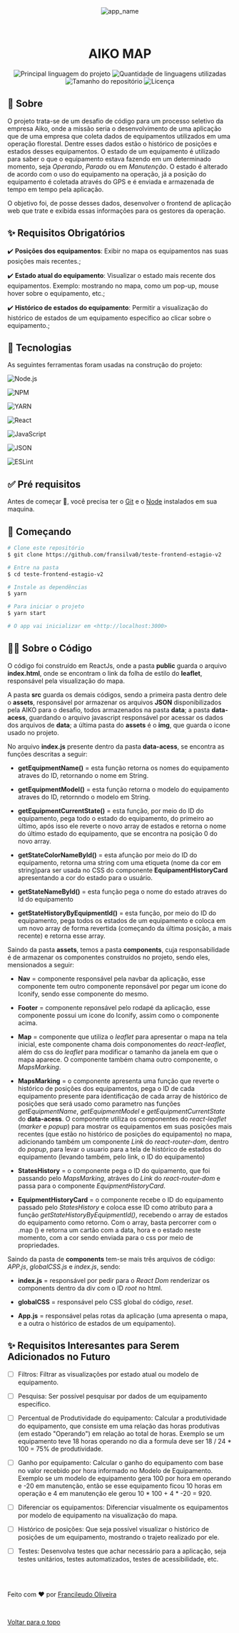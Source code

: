 <div align='center' id='top'>
<img src='./.github/aiko-map-desktop.png' alt='app_name' />

&#xa0;

</div>

<h1 align='center'>AIKO MAP</h1>

<p align='center'>

<img alt='Principal linguagem do projeto' src='https://img.shields.io/github/languages/top/fransilva0/teste-frontend-estagio-v2?color=56BEB8'>

<img alt='Quantidade de linguagens utilizadas' src='https://img.shields.io/github/languages/count/fransilva0/teste-frontend-estagio-v2?color=56BEB8'>

<img alt='Tamanho do repositório' src='https://img.shields.io/github/repo-size/fransilva0/teste-frontend-estagio-v2?color=56BEB8'>

<img alt='Licença' src='https://img.shields.io/github/license/fransilva0/teste-frontend-estagio-v2?color=56BEB8'>

<br>

## :dart: Sobre ##

O projeto trata-se de um desafio de código para um processo seletivo da empresa Aiko, onde a missão seria o desenvolvimento de uma aplicação que de uma empresa que coleta dados de equipamentos utilizados em uma operação florestal. Dentre esses dados estão o histórico de posições e estados desses equipamentos. O estado de um equipamento é utilizado para saber o que o equipamento estava fazendo em um determinado momento, seja *Operando*, *Parado* ou em *Manutenção*. O estado é alterado de acordo com o uso do equipamento na operação, já a posição do equipamento é coletada através do GPS e é enviada e armazenada de tempo em tempo pela aplicação.

O objetivo foi, de posse desses dados, desenvolver o frontend de aplicação web que trate e exibida essas informações para os gestores da operação.

## :sparkles: Requisitos Obrigatórios ##

:heavy_check_mark: **Posições dos equipamentos**: Exibir no mapa os equipamentos nas suas posições mais recentes.;

:heavy_check_mark: **Estado atual do equipamento**: Visualizar o estado mais recente dos equipamentos. Exemplo: mostrando no mapa, como um pop-up, mouse hover sobre o equipamento, etc.;

:heavy_check_mark: **Histórico de estados do equipamento**: Permitir a visualização do histórico de estados de um equipamento específico ao clicar sobre o equipamento.;

## :rocket: Tecnologias ##

As seguintes ferramentas foram usadas na construção do projeto:

<p align='center'>

![Node.js](https://img.shields.io/badge/Node.js-339933?style=for-the-badge&logo=nodedotjs&logoColor=white)

![NPM](https://img.shields.io/badge/npm-CB3837?style=for-the-badge&logo=npm&logoColor=white)

![YARN](https://img.shields.io/badge/Yarn-2C8EBB?style=for-the-badge&logo=yarn&logoColor=white)

![React](https://img.shields.io/badge/React-20232A?style=for-the-badge&logo=react&logoColor=61DAFB)

![JavaScript](https://img.shields.io/badge/JavaScript-323330?style=for-the-badge&logo=javascript&logoColor=F7DF1E)

![JSON](https://img.shields.io/badge/json-5E5C5C?style=for-the-badge&logo=json&logoColor=white)

![ESLint](https://img.shields.io/badge/eslint-3A33D1?style=for-the-badge&logo=eslint&logoColor=white)


</p>

## :white_check_mark: Pré requisitos ##

Antes de começar :checkered_flag:, você precisa ter o [Git](https://git-scm.com) e o [Node](https://nodejs.org/en/) instalados em sua maquina.

## :checkered_flag: Começando ##

```bash
# Clone este repositório
$ git clone https://github.com/fransilva0/teste-frontend-estagio-v2

# Entre na pasta
$ cd teste-frontend-estagio-v2

# Instale as dependências
$ yarn

# Para iniciar o projeto
$ yarn start

# O app vai inicializar em <http://localhost:3000>
```

## :technologist: Sobre o Código ##

O código foi construído em ReactJs, onde a pasta **public** guarda o arquivo **index.html**, onde se encontram o link da folha de estilo do **leaflet**, responsável pela visualização do mapa.

A pasta **src** guarda os demais códigos, sendo a primeira pasta dentro dele o **assets**, responsável por armazenar os arquivos **JSON** disponibilizados pela AIKO para o desafio, todos armazenados na pasta **data**; a pasta **data-acess**, guardando o arquivo javascript responsável por acessar os dados dos arquivos de **data**; a última pasta do **assets** é o **img**, que guarda o icone usado no projeto.

No arquivo **index.js** presente dentro da pasta **data-acess**, se encontra as funções descritas a seguir:

- **getEquipmentName()** = esta função retorna os nomes do equipamento atraves do ID, retornando o nome em String.

- **getEquipmentModel()** = esta função retorna o modelo do equipamento atraves do ID, retornndo o modelo em String.

- **getEquipmentCurrentState()** = esta função, por meio do ID do equipamento, pega todo o estado do equipamento, do primeiro ao último, após isso ele reverte o novo array de estados e retorna o nome do último estado do equipamento, que se encontra na posição 0 do novo array.

- **getStateColorNameById()** = esta afunção por meio do ID do equipamento, retorna uma string com uma etiqueta (nome da cor em string)para ser usada no CSS do componente **EquipamentHistoryCard** apresentando a cor do estado para o usuário.

- **getStateNameById()** = esta função pega o nome do estado atraves do Id do equipamento

- **getStateHistoryByEquipmentId()** = esta função, por meio do ID do equipamento, pega todos os estados de um equipamento e coloca em um novo array de forma revertida (começando da última posição, a mais recente) e retorna esse array.


Saindo da pasta **assets**, temos a pasta **components**, cuja responsabilidade é de armazenar os componentes construídos no projeto, sendo eles, mensionados a seguir:

- **Nav** = componente responsável pela navbar da aplicação, esse componente tem outro componente reponsável por pegar um icone do Iconify, sendo esse componente do mesmo.

- **Footer** = componente reponsável pelo rodapé da aplicação, esse componente possui um icone do Iconify, assim como o componente acima.

- **Map** = componente que utiliza o *leaflet* para apresentar o mapa na tela inicial, este componente chama dois componomentes do *react-leaflet*, além do css do *leaflet* para modificar o tamanho da janela em que o mapa aparece. O componente também chama outro componente, o *MapsMarking*.

- **MapsMarking** = o componente apresenta uma função que reverte o
  histórico de posições dos equipamentos, pega o ID de cada equipamento
  presente para identificação de cada array de histórico de posições
  que será usado como parametro nas funções *getEquipmentName*,
  *getEquipmentModel* e *getEquipmentCurrentState* do **data-acess**.
  O componente utiliza os componentes do *react-leaflet* (*marker* e
  *popup*) para mostrar os equipamentos em suas posições mais recentes
  (que estão no histórico de posições do equipamento) no mapa,
  adicionando também um componente *Link* do *react-router-dom*, dentro
  do *popup*, para levar o usuario para a tela de histórico de estados
  do equipamento (levando também, pelo link, o ID do equipamento)

- **StatesHistory** = o componente pega o ID do quipamento, que foi
  passando pelo *MapsMarking*, atráves do *Link* do *react-router-dom*
  e passa para o componente *EquipmentHistoryCard*.

- **EquipmentHistoryCard** = o componente recebe o ID do equipamento
  passado pelo *StatesHistory* e coloca esse ID como atributo para a
  função *getStateHistoryByEquipmentId()*, recebendo o array de estados
  do equipamento como retorno. Com o array, basta percorrer com o .map
  () e retorna um cartão com a data, hora e o estado neste momento, com
  a cor sendo enviada para o css por meio de propriedades.

Saindo da pasta de **components** tem-se mais três arquivos de código:
*APP.js*, *globalCSS.js* e *index.js*, sendo:

- **index.js** = responsável por pedir para o *React Dom* renderizar os
  components dentro da div com o ID *root* no html.

- **globalCSS** = responsável pelo CSS global do código, *reset*.

- **App.js** = responsável pelas rotas da aplicação (uma apresenta o
  mapa, e a outra o histórico de estados de um equipamento).

## :sparkles: Requisitos Interesantes para Serem Adicionados no Futuro ##

- [ ] Filtros: Filtrar as visualizações por estado atual ou modelo de
  equipamento.

- [ ] Pesquisa: Ser possível pesquisar por dados de um equipamento
  especifico.

- [ ] Percentual de Produtividade do equipamento: Calcular a
  produtividade do equipamento, que consiste em uma relação das horas produtivas (em estado "Operando") em relação ao total de horas. Exemplo se um equipamento teve 18 horas operando no dia a formula deve ser 18 / 24 * 100 = 75% de produtividade.

- [ ] Ganho por equipamento: Calcular o ganho do equipamento com base
  no valor recebido por hora informado no Modelo de Equipamento. Exemplo se um modelo de equipamento gera 100 por hora em operando e -20 em manutenção, então se esse equipamento ficou 10 horas em operação e 4 em manutenção ele gerou 10 * 100 + 4 * -20 = 920.

- [ ] Diferenciar os equipamentos: Diferenciar visualmente os
  equipamentos por modelo de equipamento na visualização do mapa.

- [ ] Histórico de posições: Que seja possível visualizar o histórico
  de posições de um equipamento, mostrando o trajeto realizado por ele.

- [ ] Testes: Desenvolva testes que achar necessário para a aplicação,
  seja testes unitários, testes automatizados, testes de
  acessibilidade, etc.

<br>
<br>

Feito com :heart: por <a href='https://github.com/fransilva0' target='_blank'>Francileudo Oliveira</a>

&#xa0;

<a href='#top'>Voltar para o topo</a>
